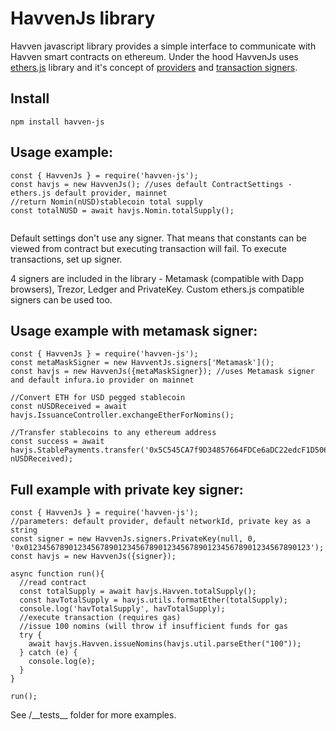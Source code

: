 HavvenJs library
========

Havven javascript library provides a simple interface to communicate with Havven smart contracts on ethereum.
Under the hood HavvenJs uses [ethers.js](https://github.com/ethers-io/ethers.js/) library and it's concept of [providers](https://docs.ethers.io/ethers.js/html/api-providers.html) and [transaction signers](https://docs.ethers.io/ethers.js/html/api-contract.html#custom-signer).

Install
----
`npm install havven-js`



Usage example:
------
````
const { HavvenJs } = require('havven-js');
const havjs = new HavvenJs(); //uses default ContractSettings - ethers.js default provider, mainnet
//return Nomin(nUSD)stablecoin total supply
const totalNUSD = await havjs.Nomin.totalSupply(); 
   
````

Default settings don't use any signer. That means that constants can be viewed from contract but executing transaction will fail.
To execute transactions, set up signer.

4 signers are included in the library - Metamask (compatible with Dapp browsers), Trezor, Ledger and PrivateKey.
Custom ethers.js compatible signers can be used too.

Usage example with metamask signer:
------
````
const { HavvenJs } = require('havven-js');
const metaMaskSigner = new HavventJs.signers['Metamask']();
const havjs = new HavvenJs({metaMaskSigner}); //uses Metamask signer and default infura.io provider on mainnet

//Convert ETH for USD pegged stablecoin
const nUSDReceived = await havjs.IssuanceController.exchangeEtherForNomins(); 

//Transfer stablecoins to any ethereum address
const success = await havjs.StablePayments.transfer('0x5C545CA7f9D34857664FDCe6aDC22edcF1D5061f', nUSDReceived); 
````

Full example with private key signer:
------
````
const { HavvenJs } = require('havven-js');
//parameters: default provider, default networkId, private key as a string
const signer = new HavvenJs.signers.PrivateKey(null, 0, '0x0123456789012345678901234567890123456789012345678901234567890123');
const havjs = new HavvenJs({signer});

async function run(){
  //read contract
  const totalSupply = await havjs.Havven.totalSupply();
  const havTotalSupply = havjs.utils.formatEther(totalSupply);
  console.log('havTotalSupply', havTotalSupply);
  //execute transaction (requires gas)
  //issue 100 nomins (will throw if insufficient funds for gas
  try {
    await havjs.Havven.issueNomins(havjs.util.parseEther("100"));
  } catch (e) {
    console.log(e);
  }
}

run();
````

See /\_\_tests__  folder for more examples.
